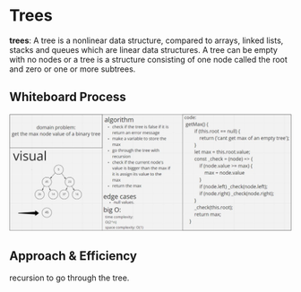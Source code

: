 # Trees 
**trees**: A tree is a nonlinear data structure, compared to arrays, linked lists, stacks and queues which are linear data structures. A tree can be empty with no nodes or a tree is a structure consisting of one node called the root and zero or one or more subtrees.  
## Whiteboard Process  
![whitebaord](./challenge16.JPG)  
## Approach & Efficiency  
recursion to go through the tree.  
